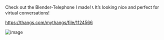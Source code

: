 Check out the Blender-Telephone I made! 📞 It’s looking nice and perfect for virtual conversations!

https://thangs.com/mythangs/file/1124566

![image](https://github.com/user-attachments/assets/93c8a1ce-92d3-4f0a-b1ca-cb8292a6950d)
